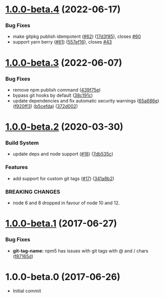 # [1.0.0-beta.4](https://github.com/ramasilveyra/gitpkg/compare/v1.0.0-beta.3...v1.0.0-beta.4) (2022-06-17)

### Bug Fixes

- make gitpkg publish idempotent ([#62](https://github.com/ramasilveyra/gitpkg/issues/62)) ([17d3f85](https://github.com/ramasilveyra/gitpkg/commit/17d3f85b27cbe5b4a05704392046d12d1a4fc914)), closes [#60](https://github.com/ramasilveyra/gitpkg/issues/60)
- support yarn berry ([#61](https://github.com/ramasilveyra/gitpkg/issues/61)) ([557ef16](https://github.com/ramasilveyra/gitpkg/commit/557ef16876840864530670efe743c78aaed63760)), closes [#43](https://github.com/ramasilveyra/gitpkg/issues/43)

# [1.0.0-beta.3](https://github.com/ramasilveyra/gitpkg/compare/v1.0.0-beta.2...v1.0.0-beta.3) (2022-06-07)

### Bug Fixes

- remove npm publish command ([439f75e](https://github.com/ramasilveyra/gitpkg/commit/439f75e94f8685f50587f8937036ad05fdae02fe))
- bypass git hooks by default ([38c191c](https://github.com/ramasilveyra/gitpkg/commit/38c191c8e9d2ca2ef0275a7742d92df598d45c31))
- update dependencies and fix automatic security warnings ([65a686e](https://github.com/ramasilveyra/gitpkg/commit/65a686e6d0610cc8b21745bbae463f6018bd4c8e)) ([f920ff3](https://github.com/ramasilveyra/gitpkg/commit/f920ff349e0fd527568bf2c4819350b8d5614675)) ([b5cefda](https://github.com/ramasilveyra/gitpkg/commit/b5cefdacb3a50f594a515760afa2a5636aa00f07)) ([372d002](https://github.com/ramasilveyra/gitpkg/commit/372d0027b8eb127d7dcf968a3dec160bad90101a))

# [1.0.0-beta.2](https://github.com/ramasilveyra/gitpkg/compare/v1.0.0-beta.1...v1.0.0-beta.2) (2020-03-30)

### Build System

- update deps and node support ([#18](https://github.com/ramasilveyra/gitpkg/issues/18)) ([7db535c](https://github.com/ramasilveyra/gitpkg/commit/7db535c37a98faa0f69fc1415ad2f5cd6fcee9a6))

### Features

- add support for custom git tags ([#17](https://github.com/ramasilveyra/gitpkg/issues/17)) ([341a8b2](https://github.com/ramasilveyra/gitpkg/commit/341a8b25047285b68ea8e12621d7ba1564e9fed4))

### BREAKING CHANGES

- node 6 and 8 dropped in favour of node 10 and 12.

<a name="1.0.0-beta.1"></a>

# [1.0.0-beta.1](https://github.com/ramasilveyra/gitpkg/compare/v1.0.0-beta.0...v1.0.0-beta.1) (2017-06-27)

### Bug Fixes

- **git-tag-name:** npm5 has issues with git tags with @ and / chars ([f87165d](https://github.com/ramasilveyra/gitpkg/commit/f87165d))

<a name="1.0.0-beta.0"></a>

# 1.0.0-beta.0 (2017-06-26)

- Initial commit
